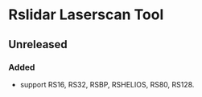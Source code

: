 
# Rslidar Laserscan Tool

## Unreleased

### Added
+ support RS16, RS32, RSBP, RSHELIOS, RS80, RS128.
